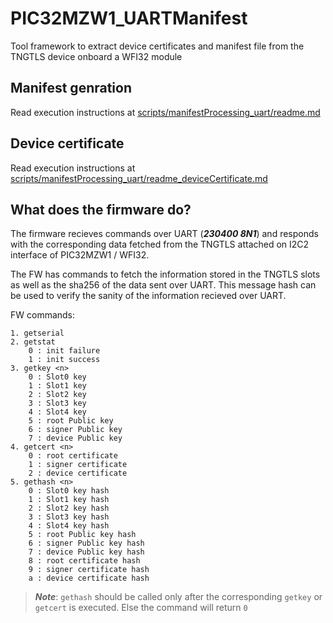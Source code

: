 # PIC32MZW1_UARTManifest
Tool framework to extract device certificates and manifest file from the TNGTLS device onboard a WFI32 module 

## Manifest genration 
Read execution instructions at [scripts/manifestProcessing_uart/readme.md](scripts/manifestProcessing_uart/readme.md)

## Device certificate 
Read execution instructions at [scripts/manifestProcessing_uart/readme_deviceCertificate.md](scripts/manifestProcessing_uart/readme_deviceCertificate.md)


## What does the firmware do?

The firmware recieves commands over UART (***230400 8N1***) and responds with the corresponding data fetched from the TNGTLS attached on I2C2 interface of PIC32MZW1 / WFI32. 

The FW has commands to fetch the information stored in the TNGTLS slots as well as the sha256 of the data sent over UART. This message hash can be used to verify the sanity of the information recieved over UART. 

FW commands:

```
1. getserial
2. getstat
    0 : init failure
    1 : init success
3. getkey <n>
    0 : Slot0 key
    1 : Slot1 key
    2 : Slot2 key
    3 : Slot3 key
    4 : Slot4 key
    5 : root Public key
    6 : signer Public key
    7 : device Public key
4. getcert <n>
    0 : root certificate
    1 : signer certificate
    2 : device certificate
5. gethash <n>
    0 : Slot0 key hash
    1 : Slot1 key hash
    2 : Slot2 key hash
    3 : Slot3 key hash
    4 : Slot4 key hash
    5 : root Public key hash
    6 : signer Public key hash
    7 : device Public key hash
    8 : root certificate hash
    9 : signer certificate hash
    a : device certificate hash
```

> ***Note***: `gethash` should be called only after the corresponding `getkey` or `getcert` is executed. Else the command will return `0` 
